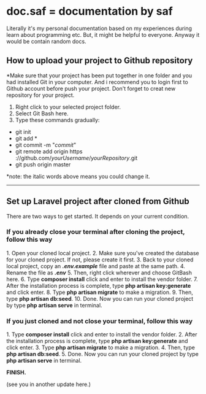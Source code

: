# doc.saf = documentation by saf

Literally it's my personal documentation based on my experiences during learn about programming etc. But, it might be helpful to everyone. Anyway it would be contain random docs.

<h2>How to upload your project to Github repository</h2>
*Make sure that your project has been put together in one folder and you had installed Git in your computer.
And i recommend you to login first to Github account before push your project. Don't forget to creat new repository for your project.

1. Right click to your selected project folder.
2. Select Git Bash here.
3. Type these commands gradually:
<ul>
  <li>git init</li>
  <li>git add *</li>
  <li>git commit -m "<i>commit</i>"</li>
  <li>git remote add origin https ://github.com/<i>yourUsername</i>/<i>yourRepository</i>.git</li>
  <li>git push origin master</li>
  </ul>
  
  *note: the italic words above means you could change it.
  <hr>
  
  <h2>Set up Laravel project after cloned from Github</h2>
  There are two ways to get started. It depends on your current condition.

  <h3>If you already close your terminal after cloning the project, follow this way</h3>
  1. Open your cloned local project.
  2. Make sure you've created the database for your cloned project. If not, please create it first.
  3. Back to your cloned local project, copy an <b><i>.env.example</i></b> file and paste at the same path. 
  4. Rename the file as <b><i>.env</i></b>
  5. Then, right click wherever and choose GitBash here.
  6. Type <b>composer install</b> click and enter to install the vendor folder.
  7. After the installation process is complete, type <b>php artisan key:generate</b> and click enter.
  8. Type <b>php artisan migrate</b> to make a migration.
  9. Then, type <b>php artisan db:seed</b>.
  10. Done. Now you can run your cloned project by type <b>php artisan serve</b> in terminal.

  <h3>If you just cloned and not close your terminal, follow this way</h3>
  1. Type <b>composer install</b> click and enter to install the vendor folder.
  2. After the installation process is complete, type <b>php artisan key:generate</b> and click enter.
  3. Type <b>php artisan migrate</b> to make a migration.
  4. Then, type <b>php artisan db:seed</b>.
  5. Done. Now you can run your cloned project by type <b>php artisan serve</b> in terminal.
  
  <b>FINISH.</b>
  
  (see you in another update here.)
